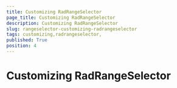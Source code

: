 ```yaml
---
title: Customizing RadRangeSelector 
page_title: Customizing RadRangeSelector 
description: Customizing RadRangeSelector 
slug: rangeselector-customizing-radrangeselector
tags: customizing,radrangeselector,
published: True
position: 4
---
```


# Customizing RadRangeSelector 


